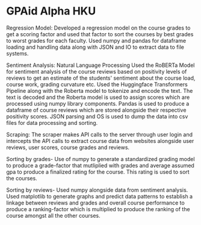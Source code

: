 # GPAid Alpha HKU

Regression Model:
Developed a regression model on the course grades to get a scoring factor and used that factor to sort the courses by best grades to worst grades for each faculty. Used numpy and pandas for dataframe loading and handling data along with JSON and IO to extract data to file systems.

Sentiment Analysis:
Natural Language Processing
Used the RoBERTa Model for sentiment analysis of the course reviews based on positivity levels of reviews to get an estimate of the students' sentiment about the course load, course work, grading curvature etc.
Used the Huggingface Transformers Pipeline along with the Roberta model to tokenize and encode the text.
The text is decoded and the Roberta model is used to assign scores which are processed using numpy library components.
Pandas is used to produce a dataframe of course reviews which are stored alongside their respective positivity scores.
JSON parsing and OS is used to dump the data into csv files for data processing and sorting.

Scraping:
The scraper makes API calls to the server through user login and intercepts the API calls to extract course data from websites alongside user reviews, user scores, course grades and reviews.

Sorting by grades-
Use of numpy to generate a standardized grading model to produce a grade-factor that mutliplied with grades and average assumed gpa to produce a finalized rating for the course. This rating is used to sort the courses.

Sorting by reviews-
Used numpy alongside data from sentiment analysis. Used matplotlib to generate graphs and predict data patterns to establish a linkage between reviews and grades and overall course performance to produce a ranking-factor which is multiplied to produce the ranking of the course amongst all the other courses.
